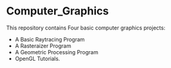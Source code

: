 # Computer_Graphics

This repository contains Four basic computer graphics projects:
* A Basic Raytracing Program
* A Rasteraizer Program
* A Geometric Processing Program
* OpenGL Tutorials.
